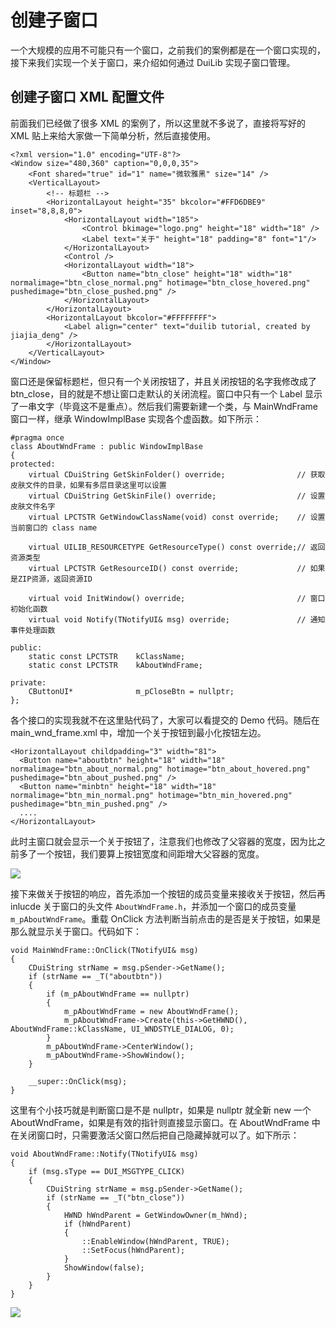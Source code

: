 # 创建子窗口

一个大规模的应用不可能只有一个窗口，之前我们的案例都是在一个窗口实现的，接下来我们实现一个关于窗口，来介绍如何通过 DuiLib 实现子窗口管理。

## 创建子窗口 XML 配置文件

前面我们已经做了很多 XML 的案例了，所以这里就不多说了，直接将写好的 XML 贴上来给大家做一下简单分析，然后直接使用。

```
<?xml version="1.0" encoding="UTF-8"?>
<Window size="480,360" caption="0,0,0,35">
	<Font shared="true" id="1" name="微软雅黑" size="14" />
	<VerticalLayout>
		<!-- 标题栏 -->
		<HorizontalLayout height="35" bkcolor="#FFD6DBE9" inset="8,8,8,0">
			<HorizontalLayout width="185">
				<Control bkimage="logo.png" height="18" width="18" />
				<Label text="关于" height="18" padding="8" font="1"/>
			</HorizontalLayout>
			<Control />
			<HorizontalLayout width="18">
				<Button name="btn_close" height="18" width="18" normalimage="btn_close_normal.png" hotimage="btn_close_hovered.png" pushedimage="btn_close_pushed.png" />
			</HorizontalLayout>
		</HorizontalLayout>
		<HorizontalLayout bkcolor="#FFFFFFFF">
			<Label align="center" text="duilib tutorial, created by jiajia_deng" />
		</HorizontalLayout>
	</VerticalLayout>
</Window>
```

窗口还是保留标题栏，但只有一个关闭按钮了，并且关闭按钮的名字我修改成了 btn_close，目的就是不想让窗口走默认的关闭流程。窗口中只有一个 Label 显示了一串文字（毕竟这不是重点）。然后我们需要新建一个类，与 MainWndFrame 窗口一样，继承 WindowImplBase 实现各个虚函数。如下所示：

```
#pragma once
class AboutWndFrame : public WindowImplBase
{
protected:
	virtual CDuiString GetSkinFolder() override;                // 获取皮肤文件的目录，如果有多层目录这里可以设置
	virtual CDuiString GetSkinFile() override;                  // 设置皮肤文件名字
	virtual LPCTSTR GetWindowClassName(void) const override;    // 设置当前窗口的 class name

	virtual UILIB_RESOURCETYPE GetResourceType() const override;// 返回资源类型
	virtual LPCTSTR GetResourceID() const override;             // 如果是ZIP资源，返回资源ID

	virtual void InitWindow() override;                         // 窗口初始化函数
	virtual void Notify(TNotifyUI& msg) override;               // 通知事件处理函数

public:
	static const LPCTSTR	kClassName;
	static const LPCTSTR	kAboutWndFrame;

private:
	CButtonUI*				m_pCloseBtn = nullptr;
};
```

各个接口的实现我就不在这里贴代码了，大家可以看提交的 Demo 代码。随后在 main_wnd_frame.xml 中，增加一个关于按钮到最小化按钮左边。

```
<HorizontalLayout childpadding="3" width="81">
  <Button name="aboutbtn" height="18" width="18" normalimage="btn_about_normal.png" hotimage="btn_about_hovered.png" pushedimage="btn_about_pushed.png" />
  <Button name="minbtn" height="18" width="18" normalimage="btn_min_normal.png" hotimage="btn_min_hovered.png" pushedimage="btn_min_pushed.png" />
  ....
</HorizontalLayout>
```

此时主窗口就会显示一个关于按钮了，注意我们也修改了父容器的宽度，因为比之前多了一个按钮，我们要算上按钮宽度和间距增大父容器的宽度。

<img src="../images/2018-05-03_16-06-52.png" />

接下来做关于按钮的响应，首先添加一个按钮的成员变量来接收关于按钮，然后再 inlucde 关于窗口的头文件 `AboutWndFrame.h`，并添加一个窗口的成员变量 `m_pAboutWndFrame`。重载 OnClick 方法判断当前点击的是否是关于按钮，如果是那么就显示关于窗口。代码如下：

```
void MainWndFrame::OnClick(TNotifyUI& msg)
{
	CDuiString strName = msg.pSender->GetName();
	if (strName == _T("aboutbtn"))
	{
		if (m_pAboutWndFrame == nullptr)
		{
			m_pAboutWndFrame = new AboutWndFrame();
			m_pAboutWndFrame->Create(this->GetHWND(), AboutWndFrame::kClassName, UI_WNDSTYLE_DIALOG, 0);
		}
		m_pAboutWndFrame->CenterWindow();
		m_pAboutWndFrame->ShowWindow();
	}

	__super::OnClick(msg);
}
```

这里有个小技巧就是判断窗口是不是 nullptr，如果是 nullptr 就全新 new 一个 AboutWndFrame，如果是有效的指针则直接显示窗口。在 AboutWndFrame 中在关闭窗口时，只需要激活父窗口然后把自己隐藏掉就可以了。如下所示：

```
void AboutWndFrame::Notify(TNotifyUI& msg)
{
	if (msg.sType == DUI_MSGTYPE_CLICK)
	{
		CDuiString strName = msg.pSender->GetName();
		if (strName == _T("btn_close"))
		{
			HWND hWndParent = GetWindowOwner(m_hWnd);
			if (hWndParent)
			{
				::EnableWindow(hWndParent, TRUE);
				::SetFocus(hWndParent);
			}
			ShowWindow(false);
		}
	}
}
```

<img src="../images/2018-05-03_16-48-30.png" />
